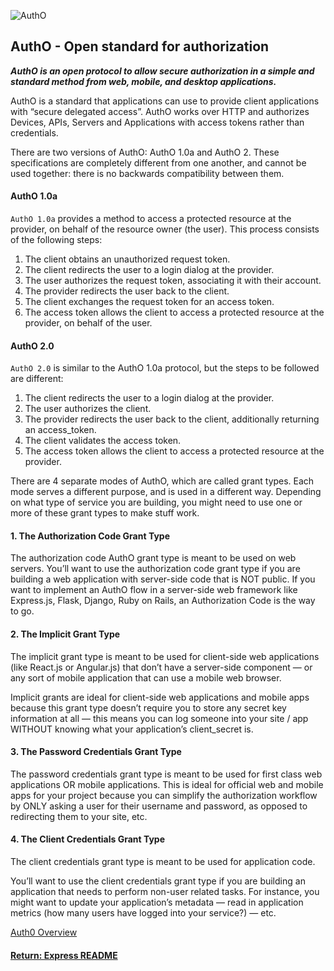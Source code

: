 ![AuthO](https://cdn2.auth0.com/docs/media/articles/getting-started/overview.png)

## AuthO - Open standard for authorization
___AuthO is an open protocol to allow secure authorization in a simple and standard method from web, mobile, and desktop applications.___

AuthO is a standard that applications can use to provide client applications with “secure delegated access”. AuthO works over HTTP and authorizes Devices, APIs, Servers and Applications with access tokens rather than credentials.

There are two versions of AuthO: AuthO 1.0a and AuthO 2. These specifications are completely different from one another, and cannot be used together: there is no backwards compatibility between them.

#### AuthO 1.0a
`AuthO 1.0a` provides a method to access a protected resource at the provider, on behalf of the resource owner (the user). This process consists of the following steps:
1. The client obtains an unauthorized request token.
2. The client redirects the user to a login dialog at the provider.
3. The user authorizes the request token, associating it with their account.
4. The provider redirects the user back to the client.
5. The client exchanges the request token for an access token.
6. The access token allows the client to access a protected resource at the provider, on behalf of the user.

#### AuthO 2.0
`AuthO 2.0` is similar to the AuthO 1.0a protocol, but the steps to be followed are different:
1. The client redirects the user to a login dialog at the provider.
2. The user authorizes the client.
3. The provider redirects the user back to the client, additionally returning an access_token.
4. The client validates the access token.
5. The access token allows the client to access a protected resource at the provider.

There are 4 separate modes of AuthO, which are called grant types. Each mode serves a different purpose, and is used in a different way. Depending on what type of service you are building, you might need to use one or more of these grant types to make stuff work.

#### 1. The Authorization Code Grant Type
The authorization code AuthO grant type is meant to be used on web servers. You’ll want to use the authorization code grant type if you are building a web application with server-side code that is NOT public. If you want to implement an AuthO flow in a server-side web framework like Express.js, Flask, Django, Ruby on Rails, an Authorization Code is the way to go.

#### 2. The Implicit Grant Type
The implicit grant type is meant to be used for client-side web applications (like React.js or Angular.js) that don’t have a server-side component — or any sort of mobile application that can use a mobile web browser.

Implicit grants are ideal for client-side web applications and mobile apps because this grant type doesn’t require you to store any secret key information at all — this means you can log someone into your site / app WITHOUT knowing what your application’s client_secret is.

#### 3. The Password Credentials Grant Type
The password credentials grant type is meant to be used for first class web applications OR mobile applications. This is ideal for official web and mobile apps for your project because you can simplify the authorization workflow by ONLY asking a user for their username and password, as opposed to redirecting them to your site, etc.

#### 4. The Client Credentials Grant Type
The client credentials grant type is meant to be used for application code.

You’ll want to use the client credentials grant type if you are building an application that needs to perform non-user related tasks. For instance, you might want to update your application’s metadata — read in application metrics (how many users have logged into your service?) — etc.

[Auth0 Overview](https://auth0.com/docs/getting-started/overview)

#### [Return: Express README](../../README.md)

